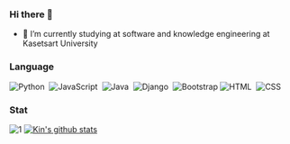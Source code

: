 ### Hi there 👋

- 🌱 I’m currently studying at software and knowledge engineering at Kasetsart University
### Language
![Python](https://img.shields.io/badge/-Python-05122A?style=flat&logo=python)&nbsp;
![JavaScript](https://img.shields.io/badge/-JavaScript-05122A?style=flat&logo=javascript)&nbsp;
![Java](https://img.shields.io/badge/-Java-05122A?style=flat&logo=Java&logoColor=FFA518)&nbsp;
![Django](https://img.shields.io/badge/-Django-05122A?style=flat&logo=django&logoColor=092E20)&nbsp;
![Bootstrap](https://img.shields.io/badge/-Bootstrap-05122A?style=flat&logo=bootstrap&logoColor=563D7C)
![HTML](https://img.shields.io/badge/-HTML-05122A?style=flat&logo=HTML5)&nbsp;
![CSS](https://img.shields.io/badge/-CSS-05122A?style=flat&logo=CSS3&logoColor=1572B6)&nbsp;
### Stat

![1](https://github-readme-stats.vercel.app/api/top-langs/?username=kinkinkinxd&theme=algolia&layout=compact)
[![Kin's github stats](https://github-readme-stats.vercel.app/api?username=kinkinkinxd&theme=algolia)](https://github.com/kinkinkinxd)
